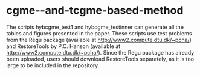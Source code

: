 # cgme--and-tcgme-based-method
The scripts hybcgme_test1 and hybcgme_testinner can generate all the tables and figures presented in the paper.
These scripts use test problems from the Regu package (available at http://www2.compute.dtu.dk/~pcha/) and RestoreTools by P.C. Hanson (available at http://www2.compute.dtu.dk/~pcha/).
Since the Regu package has already been uploaded, users should download RestoreTools separately, as it is too large to be included in the repository.

